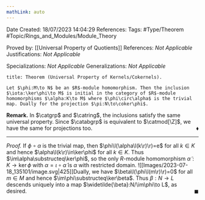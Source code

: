 ```yaml
---
mathLink: auto
---
```


<div class="topSpace"></div>

Date Created: 18/07/2023 14:04:29
References:
Tags: #Type/Theorem #Topic/Rings_and_Modules/Module_Theory

Proved by: [[Universal Property of Quotients]]
References: <i>Not Applicable</i>
Justifications: <i>Not Applicable</i>

Specializations: <i>Not Applicable</i>
Generalizations: <i>Not Applicable</i>

``` ad-Theorem
title: Theorem (Universal Property of Kernels/Cokernels).

Let $\phi:M\to N$ be an $R$-module homomorphism. Then the inclusion $\iota:\ker\phi\to M$ is initial in the category of $R$-module homomorphisms $\alpha:K\to M$ where $\phi\circ\alpha$ is the trivial map. Dually for the projection $\pi:N\to\coker\phi$.

```

<b>Remark.</b> In $\catgrp$ and $\catring$, the inclusions satisfy the same universal property. Since $\catabgrp$ is equivalent to $\catmod[\Z]$, we have the same for projections too.<span style="float:right;">$\blacklozenge$</span>

---

<i>Proof.</i> If $\phi\circ\alpha$ is the trivial map, then $\phi\l(\alpha\l(k\r)\r)=e$ for all $k\in K$ and hence $\alpha\l(k\r)\in\ker\phi$ for all $k\in K$. Thus $\im\alpha\substructeq\ker\phi$, so the only $R$-module homomorphism $\widetilde{\alpha}:K\to\ker\phi$ with $\alpha=\iota\circ\widetilde{\alpha}$ is $\alpha$ with restricted domain.
![[Images/2023-07-18_135101/image.svg|425]]Dually, we have $\beta\l(\phi\l(m\r)\r)=0$ for all $m\in M$ and hence $\im\phi\substructeq\ker\beta$. Thus $\beta:N\to L$ descends uniquely into a map $\widetilde{\beta}:N/\im\phi\to L$, as desired.<span style="float:right;">$\blacksquare$</span>
